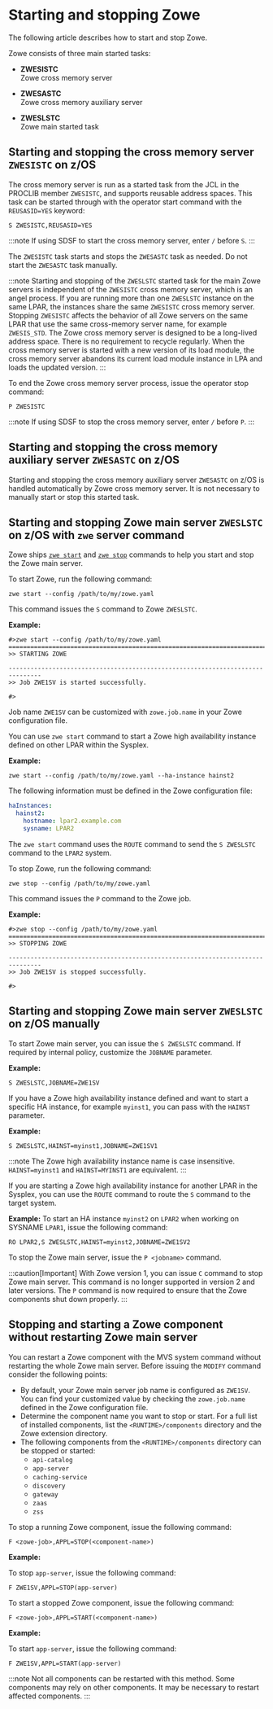 # Starting and stopping Zowe

The following article describes how to start and stop Zowe.

Zowe consists of three main started tasks:

- **ZWESISTC**  
Zowe cross memory server

- **ZWESASTC**  
Zowe cross memory auxiliary server

- **ZWESLSTC**  
Zowe main started task


## Starting and stopping the cross memory server `ZWESISTC` on z/OS

The cross memory server is run as a started task from the JCL in the PROCLIB member `ZWESISTC`, and supports reusable address spaces. This task can be started through with the operator start command with the `REUSASID=YES` keyword:

```
S ZWESISTC,REUSASID=YES
```
:::note
If using SDSF to start the cross memory server, enter `/` before `S`.
:::

The `ZWESISTC` task starts and stops the `ZWESASTC` task as needed. Do not start the `ZWESASTC` task manually.

:::note
Starting and stopping of the `ZWESLSTC` started task for the main Zowe servers is independent of the `ZWESISTC` cross memory server, which is an angel process. If you are running more than one `ZWESLSTC` instance on the same LPAR, the instances share the same `ZWESISTC` cross memory server. Stopping `ZWESISTC` affects the behavior of all Zowe servers on the same LPAR that use the same cross-memory server name, for example `ZWESIS_STD`. The Zowe cross memory server is designed to be a long-lived address space. There is no requirement to recycle regularly. When the cross memory server is started with a new version of its load module, the cross memory server abandons its current load module instance in LPA and loads the updated version.
:::

To end the Zowe cross memory server process, issue the operator stop command:

```
P ZWESISTC
```

:::note
If using SDSF to stop the cross memory server, enter `/` before `P`.
:::


## Starting and stopping the cross memory auxiliary server `ZWESASTC` on z/OS

Starting and stopping the cross memory auxiliary server `ZWESASTC` on z/OS is handled automatically by Zowe cross memory server. It is not necessary to manually start or stop this started task.

## Starting and stopping Zowe main server `ZWESLSTC` on z/OS with `zwe` server command

Zowe ships [`zwe start`](../appendix/zwe_server_command_reference/zwe/zwe-start.md) and [`zwe stop`](../appendix/zwe_server_command_reference/zwe/zwe-stop.md) commands to help you start and stop the Zowe main server.

To start Zowe, run the following command:

```
zwe start --config /path/to/my/zowe.yaml
```

 This command issues the `S` command to Zowe `ZWESLSTC`.

**Example:**

```
#>zwe start --config /path/to/my/zowe.yaml
===============================================================================
>> STARTING ZOWE

-------------------------------------------------------------------------------
>> Job ZWE1SV is started successfully.

#>
```

Job name `ZWE1SV` can be customized with `zowe.job.name` in your Zowe configuration file.

You can use `zwe start` command to start a Zowe high availability instance defined on other LPAR within the Sysplex.

**Example:**

```
zwe start --config /path/to/my/zowe.yaml --ha-instance hainst2
```
 
 The following information must be defined in the Zowe configuration file:

```yaml
haInstances:
  hainst2:
    hostname: lpar2.example.com
    sysname: LPAR2
```

The `zwe start` command uses the `ROUTE` command to send the `S ZWESLSTC` command to the `LPAR2` system.

To stop Zowe, run the following command:

```
zwe stop --config /path/to/my/zowe.yaml
```
 
 This command issues the `P` command to the Zowe job.

**Example:**

```
#>zwe stop --config /path/to/my/zowe.yaml
===============================================================================
>> STOPPING ZOWE

-------------------------------------------------------------------------------
>> Job ZWE1SV is stopped successfully.

#>
```

## Starting and stopping Zowe main server `ZWESLSTC` on z/OS manually

To start Zowe main server, you can issue the `S ZWESLSTC` command. If required by internal policy, customize the `JOBNAME` parameter.

**Example:**

```
S ZWESLSTC,JOBNAME=ZWE1SV
```

If you have a Zowe high availability instance defined and want to start a specific HA instance, for example `myinst1`, you can pass with the `HAINST` parameter.

**Example:**

```
S ZWESLSTC,HAINST=myinst1,JOBNAME=ZWE1SV1
```

:::note
The Zowe high availability instance name is case insensitive. 
`HAINST=myinst1` and `HAINST=MYINST1` are equivalent.
:::

If you are starting a Zowe high availability instance for another LPAR in the Sysplex, you can use the `ROUTE` command to route the `S` command to the target system. 

**Example:**
 To start an HA instance `myinst2` on `LPAR2` when working on SYSNAME `LPAR1`, issue the following command:
 
```
RO LPAR2,S ZWESLSTC,HAINST=myinst2,JOBNAME=ZWE1SV2
```

To stop the Zowe main server, issue the `P <jobname>` command.

:::caution[Important]
With Zowe version 1, you can issue `C` command to stop Zowe main server. This command is no longer supported in version 2 and later versions. The `P` command is now required to ensure that the Zowe components shut down properly.
:::

## Stopping and starting a Zowe component without restarting Zowe main server

You can restart a Zowe component with the MVS system command without restarting the whole Zowe main server. Before issuing the `MODIFY` command consider the following points:

- By default, your Zowe main server job name is configured as `ZWE1SV`. You can find your customized value by checking the `zowe.job.name` defined in the Zowe configuration file.
- Determine the component name you want to stop or start. For a full list of installed components, list the `<RUNTIME>/components` directory and the Zowe extension directory.
- The following components from the `<RUNTIME>/components` directory can be stopped or started:
  - `api-catalog`
  - `app-server`
  - `caching-service`
  - `discovery`
  - `gateway`
  - `zaas`
  - `zss`

To stop a running Zowe component, issue the following command:

```
F <zowe-job>,APPL=STOP(<component-name>)
```

**Example:**

To stop `app-server`, issue the following command:

```
F ZWE1SV,APPL=STOP(app-server)
```

To start a stopped Zowe component, issue the following command:

```
F <zowe-job>,APPL=START(<component-name>)
```

**Example:**

To start `app-server`, issue the following command:

```
F ZWE1SV,APPL=START(app-server)
```

:::note
Not all components can be restarted with this method. Some components may rely on other components. It may be necessary to restart affected components.
:::
